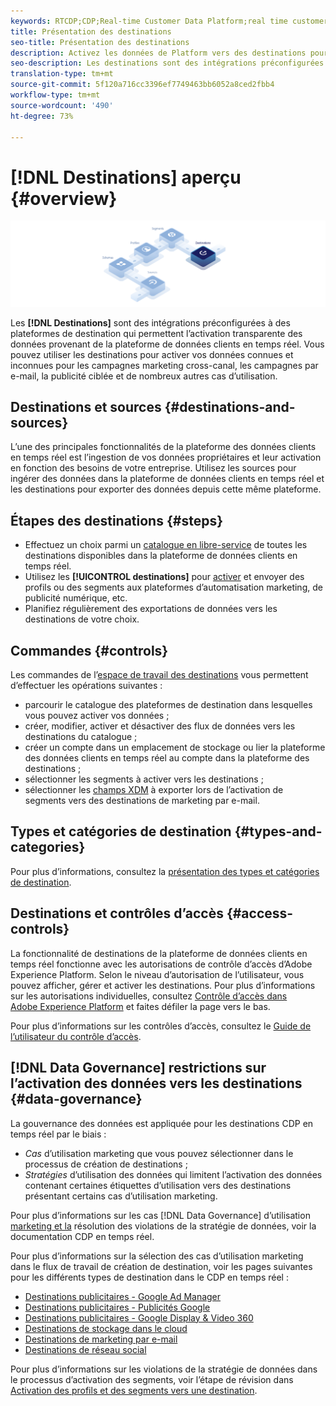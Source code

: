 ```yaml
---
keywords: RTCDP;CDP;Real-time Customer Data Platform;real time customer data platform;real time cdp;cdp;destinations;destination;rtcdp
title: Présentation des destinations
seo-title: Présentation des destinations
description: Activez les données de Platform vers des destinations pour les campagnes marketing cross-canal, les emails, les publicités ciblées, et bien plus encore.
seo-description: Les destinations sont des intégrations préconfigurées à des plateformes de destination qui permettent l’activation transparente des données provenant de la plateforme des données clients en temps réel. Vous pouvez utiliser les destinations dans la plateforme de données client en temps réel pour activer vos données connues et inconnues pour les campagnes marketing intercanaux, les campagnes par e-mail, la publicité ciblée et de nombreux autres cas d’utilisation.
translation-type: tm+mt
source-git-commit: 5f120a716cc3396ef7749463bb6052a8ced2fbb4
workflow-type: tm+mt
source-wordcount: '490'
ht-degree: 73%

---
```



# [!DNL Destinations] aperçu {#overview}

![Bannière de présentation des destinations](./assets/overview/destinations-overview-banner.png)

Les **[!DNL Destinations]** sont des intégrations préconfigurées à des plateformes de destination qui permettent l’activation transparente des données provenant de la plateforme de données clients en temps réel. Vous pouvez utiliser les destinations pour activer vos données connues et inconnues pour les campagnes marketing cross-canal, les campagnes par e-mail, la publicité ciblée et de nombreux autres cas d’utilisation.

## Destinations et sources {#destinations-and-sources}

L’une des principales fonctionnalités de la plateforme des données clients en temps réel est l’ingestion de vos données propriétaires et leur activation en fonction des besoins de votre entreprise. Utilisez les sources pour ingérer des données dans la plateforme de données clients en temps réel et les destinations pour exporter des données depuis cette même plateforme.

## Étapes des destinations {#steps}

* Effectuez un choix parmi un [catalogue en libre-service](./catalog/overview.md) de toutes les destinations disponibles dans la plateforme de données clients en temps réel.
* Utilisez les **[!UICONTROL destinations]** pour [activer](./ui/activate-destinations.md) et envoyer des profils ou des segments aux plateformes d’automatisation marketing, de publicité numérique, etc.
* Planifiez régulièrement des exportations de données vers les destinations de votre choix.

## Commandes {#controls}

Les commandes de l’[espace de travail des destinations](./ui/destinations-workspace.md) vous permettent d’effectuer les opérations suivantes :

* parcourir le catalogue des plateformes de destination dans lesquelles vous pouvez activer vos données ;
* créer, modifier, activer et désactiver des flux de données vers les destinations du catalogue ;
* créer un compte dans un emplacement de stockage ou lier la plateforme des données clients en temps réel au compte dans la plateforme des destinations ;
* sélectionner les segments à activer vers les destinations ;
* sélectionner les [champs XDM](../xdm/home.md) à exporter lors de l’activation de segments vers des destinations de marketing par e-mail.

## Types et catégories de destination {#types-and-categories}

Pour plus d’informations, consultez la [présentation des types et catégories de destination](./destination-types.md).

## Destinations et contrôles d’accès {#access-controls}

La fonctionnalité de destinations de la plateforme de données clients en temps réel fonctionne avec les autorisations de contrôle d’accès d’Adobe Experience Platform. Selon le niveau d’autorisation de l’utilisateur, vous pouvez afficher, gérer et activer les destinations. Pour plus d’informations sur les autorisations individuelles, consultez [Contrôle d’accès dans Adobe Experience Platform](../access-control/home.md) et faites défiler la page vers le bas.

Pour plus d’informations sur les contrôles d’accès, consultez le [Guide de l’utilisateur du contrôle d’accès](../access-control/ui/overview.md).

## [!DNL Data Governance] restrictions sur l’activation des données vers les destinations {#data-governance}

La gouvernance des données est appliquée pour les destinations CDP en temps réel par le biais :

* *Cas* d’utilisation marketing que vous pouvez sélectionner dans le processus de création de destinations ;
* *Stratégies* d’utilisation des données qui limitent l’activation des données contenant certaines étiquettes d’utilisation vers des destinations présentant certains cas d’utilisation marketing.

Pour plus d’informations sur les cas [!DNL Data Governance] d’utilisation [marketing et la](../rtcdp/privacy/data-governance-overview.md#destinations) résolution des violations [](../rtcdp/privacy/data-governance-overview.md#enforcement)de la stratégie de données, voir la documentation CDP en temps réel.

Pour plus d’informations sur la sélection des cas d’utilisation marketing dans le flux de travail de création de destination, voir les pages suivantes pour les différents types de destination dans le CDP en temps réel :

* [Destinations publicitaires - Google Ad Manager ](./catalog/advertising/google-ad-manager.md)
* [Destinations publicitaires - Publicités Google](./catalog/advertising/google-ads-destination.md)
* [Destinations publicitaires - Google Display &amp; Video 360 ](./catalog/advertising/google-dv360.md)
* [Destinations de stockage dans le cloud](./catalog/cloud-storage/workflow.md)
* [Destinations de marketing par e-mail](./catalog/email-marketing/overview.md)
* [Destinations de réseau social](./catalog/social/workflow.md)

Pour plus d’informations sur les violations de la stratégie de données dans le processus d’activation des segments, voir l’étape de révision dans [Activation des profils et des segments vers une destination](./ui/activate-destinations.md#review).